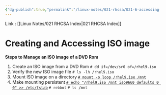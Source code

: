 ```yaml
---
{"dg-publish":true,"permalink":"/linux-notes/021-rhcsa/021-6-accessing-dvd-rom/021-6-2-creating-and-accessing-iso-image/","noteIcon":"","created":"2023-10-07T13:47:51.574+05:30","updated":"2023-10-13T17:09:01.105+05:30"}
---
```


Link : [[Linux Notes/021 RHCSA Index\|021 RHCSA Index]]

# Creating and Accessing ISO image

**Steps to Manage an ISO image of a DVD Rom**

1. Create an ISO image from a DVD Rom
	`# dd if=/dev/sr0 of=/rhel9.iso`
	<style> .container {font-family: sans-serif; text-align: center;} .button-wrapper button {z-index: 1;height: 40px; width: 100px; margin: 10px;padding: 5px;} .excalidraw .App-menu_top .buttonList { display: flex;} .excalidraw-wrapper { height: 800px; margin: 50px; position: relative;} :root[dir="ltr"] .excalidraw .layer-ui__wrapper .zen-mode-transition.App-menu_bottom--transition-left {transform: none;} </style><script src="https://cdn.jsdelivr.net/npm/react@17/umd/react.production.min.js"></script><script src="https://cdn.jsdelivr.net/npm/react-dom@17/umd/react-dom.production.min.js"></script><script type="text/javascript" src="https://cdn.jsdelivr.net/npm/@excalidraw/excalidraw@0/dist/excalidraw.production.min.js"></script><div id="021-6-1_Creating_and_Accessing_ISO_image_2023-10-02_1458.14.excalidraw.md1"></div><script>(function(){const InitialData={"type":"excalidraw","version":2,"source":"https://github.com/zsviczian/obsidian-excalidraw-plugin/releases/tag/1.9.19","elements":[{"type":"rectangle","version":76,"versionNonce":1057775452,"isDeleted":false,"id":"bTZYmDe7DOLDJXw7TtHAh","fillStyle":"hachure","strokeWidth":1,"strokeStyle":"solid","roughness":1,"opacity":100,"angle":0,"x":-325.6367492675781,"y":-226.79106903076172,"strokeColor":"#f08c00","backgroundColor":"transparent","width":414,"height":66,"seed":1724378596,"groupIds":[],"frameId":null,"roundness":{"type":3},"boundElements":[{"type":"text","id":"iSrcd0Qr"},{"id":"tXV9neb3vXDEzFnop9dvm","type":"arrow"}],"updated":1696239147879,"link":null,"locked":false},{"type":"text","version":35,"versionNonce":1307628644,"isDeleted":false,"id":"iSrcd0Qr","fillStyle":"hachure","strokeWidth":1,"strokeStyle":"solid","roughness":1,"opacity":100,"angle":0,"x":-244.82327270507812,"y":-205.29106903076172,"strokeColor":"#f08c00","backgroundColor":"transparent","width":252.373046875,"height":23,"seed":1363017052,"groupIds":[],"frameId":null,"roundness":null,"boundElements":[],"updated":1696239147879,"link":null,"locked":false,"fontSize":20,"fontFamily":2,"text":"# dd if=/dev/sr0 of=/rhel8.iso","rawText":"# dd if=/dev/sr0 of=/rhel8.iso","textAlign":"center","verticalAlign":"middle","containerId":"bTZYmDe7DOLDJXw7TtHAh","originalText":"# dd if=/dev/sr0 of=/rhel8.iso","lineHeight":1.15,"baseline":18},{"type":"text","version":16,"versionNonce":1058612836,"isDeleted":false,"id":"K9V7ZKmb","fillStyle":"hachure","strokeWidth":1,"strokeStyle":"solid","roughness":1,"opacity":100,"angle":0,"x":217.12210083007812,"y":-282.7976837158203,"strokeColor":"#2f9e44","backgroundColor":"transparent","width":22.759979248046875,"height":25,"seed":899215588,"groupIds":[],"frameId":null,"roundness":null,"boundElements":[],"updated":1696239140846,"link":null,"locked":false,"fontSize":20,"fontFamily":1,"text":"dd","rawText":"dd","textAlign":"left","verticalAlign":"top","containerId":null,"originalText":"dd","lineHeight":1.25,"baseline":17},{"type":"text","version":410,"versionNonce":1769400028,"isDeleted":false,"id":"vuuk7BX7","fillStyle":"hachure","strokeWidth":1,"strokeStyle":"solid","roughness":1,"opacity":100,"angle":0,"x":207.03579711914062,"y":-283.8736267089844,"strokeColor":"#1971c2","backgroundColor":"transparent","width":164.89984130859375,"height":75,"seed":801405916,"groupIds":[],"frameId":null,"roundness":null,"boundElements":[{"id":"tXV9neb3vXDEzFnop9dvm","type":"arrow"}],"updated":1696239189592,"link":null,"locked":false,"fontSize":20,"fontFamily":1,"text":"    is an inbuilt\nutility to create\nISO images","rawText":"    is an inbuilt\nutility to create\nISO images","textAlign":"left","verticalAlign":"top","containerId":null,"originalText":"    is an inbuilt\nutility to create\nISO images","lineHeight":1.25,"baseline":67},{"type":"arrow","version":501,"versionNonce":529593956,"isDeleted":false,"id":"tXV9neb3vXDEzFnop9dvm","fillStyle":"hachure","strokeWidth":1,"strokeStyle":"solid","roughness":1,"opacity":100,"angle":0,"x":191.59378051757812,"y":-241.77635786300922,"strokeColor":"#1e1e1e","backgroundColor":"transparent","width":88.51220703125003,"height":43.295681293917625,"seed":1212660572,"groupIds":[],"frameId":null,"roundness":{"type":2},"boundElements":[],"updated":1696239233273,"link":null,"locked":false,"startBinding":{"elementId":"vuuk7BX7","gap":15.4420166015625,"focus":0.5564718924947794},"endBinding":{"elementId":"bTZYmDe7DOLDJXw7TtHAh","gap":14.71832275390625,"focus":0.7728918782071901},"lastCommittedPoint":null,"startArrowhead":null,"endArrowhead":"arrow","points":[[0,0],[-88.51220703125003,43.295681293917625]]},{"type":"rectangle","version":72,"versionNonce":279966564,"isDeleted":false,"id":"DsnrZVIicXzjy1ncLeJm3","fillStyle":"hachure","strokeWidth":1,"strokeStyle":"solid","roughness":1,"opacity":100,"angle":0,"x":194.22232055664062,"y":-296.7628631591797,"strokeColor":"#1e1e1e","backgroundColor":"transparent","width":200.6856689453125,"height":98.15188598632812,"seed":1111245788,"groupIds":[],"frameId":null,"roundness":{"type":3},"boundElements":[],"updated":1696239163407,"link":null,"locked":false},{"id":"Mzmz-mCmOp8NTQ2S_z4WH","type":"arrow","x":-196.63642035590277,"y":-181.85921605428058,"width":1.947462293836793,"height":69.62164984809027,"angle":0,"strokeColor":"#1e1e1e","backgroundColor":"transparent","fillStyle":"hachure","strokeWidth":1,"strokeStyle":"solid","roughness":1,"opacity":100,"groupIds":[],"frameId":null,"roundness":{"type":2},"seed":1852606948,"version":68,"versionNonce":983406556,"isDeleted":false,"boundElements":null,"updated":1696239285217,"link":null,"locked":false,"points":[[0,0],[-1.947462293836793,69.62164984809027]],"lastCommittedPoint":null,"startBinding":null,"endBinding":{"elementId":"6Dh1vaeq","focus":0.037903173669523,"gap":6.0459052191840215},"startArrowhead":null,"endArrowhead":"arrow"},{"id":"PX7zCPbn5TXPKRzZEk1TG","type":"arrow","x":-92.44737413194446,"y":-180.8854679531521,"width":0.9737481011284785,"height":66.700439453125,"angle":0,"strokeColor":"#1e1e1e","backgroundColor":"transparent","fillStyle":"hachure","strokeWidth":1,"strokeStyle":"solid","roughness":1,"opacity":100,"groupIds":[],"frameId":null,"roundness":{"type":2},"seed":609566948,"version":66,"versionNonce":2038384484,"isDeleted":false,"boundElements":null,"updated":1696239287850,"link":null,"locked":false,"points":[[0,0],[-0.9737481011284785,66.700439453125]],"lastCommittedPoint":null,"startBinding":null,"endBinding":{"elementId":"j3hmTo6c","focus":-0.5967067151417991,"gap":9.997422960069457},"startArrowhead":null,"endArrowhead":"arrow"},{"id":"6Dh1vaeq","type":"text","x":-238.32244873046875,"y":-106.19166098700629,"width":93.05990600585938,"height":25,"angle":0,"strokeColor":"#e03131","backgroundColor":"transparent","fillStyle":"hachure","strokeWidth":1,"strokeStyle":"solid","roughness":1,"opacity":100,"groupIds":[],"frameId":null,"roundness":null,"seed":1602643044,"version":38,"versionNonce":709828700,"isDeleted":false,"boundElements":[{"id":"Mzmz-mCmOp8NTQ2S_z4WH","type":"arrow"}],"updated":1696239306537,"link":null,"locked":false,"text":"Input file","rawText":"Input file","fontSize":20,"fontFamily":1,"textAlign":"left","verticalAlign":"top","baseline":17,"containerId":null,"originalText":"Input file","lineHeight":1.25},{"id":"j3hmTo6c","type":"text","x":-112.01731363932294,"y":-104.18760553995764,"width":109.9998779296875,"height":25,"angle":0,"strokeColor":"#e03131","backgroundColor":"transparent","fillStyle":"hachure","strokeWidth":1,"strokeStyle":"solid","roughness":1,"opacity":100,"groupIds":[],"frameId":null,"roundness":null,"seed":1868038628,"version":62,"versionNonce":530803812,"isDeleted":false,"boundElements":[{"id":"PX7zCPbn5TXPKRzZEk1TG","type":"arrow"}],"updated":1696239304433,"link":null,"locked":false,"text":"Output file","rawText":"Output file","fontSize":20,"fontFamily":1,"textAlign":"left","verticalAlign":"top","baseline":17,"containerId":null,"originalText":"Output file","lineHeight":1.25}],"appState":{"theme":"dark","viewBackgroundColor":"#ffffff","currentItemStrokeColor":"#e03131","currentItemBackgroundColor":"transparent","currentItemFillStyle":"hachure","currentItemStrokeWidth":1,"currentItemStrokeStyle":"solid","currentItemRoughness":1,"currentItemOpacity":100,"currentItemFontFamily":1,"currentItemFontSize":20,"currentItemTextAlign":"left","currentItemStartArrowhead":null,"currentItemEndArrowhead":"arrow","scrollX":352.3417494032118,"scrollY":369.093196021186,"zoom":{"value":1.8},"currentItemRoundness":"round","gridSize":null,"gridColor":{"Bold":"#C9C9C9FF","Regular":"#EDEDEDFF"},"currentStrokeOptions":null,"previousGridSize":null,"frameRendering":{"enabled":true,"clip":true,"name":true,"outline":true}},"files":{}};InitialData.scrollToContent=true;App=()=>{const e=React.useRef(null),t=React.useRef(null),[n,i]=React.useState({width:void 0,height:void 0});return React.useEffect(()=>{i({width:t.current.getBoundingClientRect().width,height:t.current.getBoundingClientRect().height});const e=()=>{i({width:t.current.getBoundingClientRect().width,height:t.current.getBoundingClientRect().height})};return window.addEventListener("resize",e),()=>window.removeEventListener("resize",e)},[t]),React.createElement(React.Fragment,null,React.createElement("div",{className:"excalidraw-wrapper",ref:t},React.createElement(ExcalidrawLib.Excalidraw,{ref:e,width:n.width,height:n.height,initialData:InitialData,viewModeEnabled:!0,zenModeEnabled:!0,gridModeEnabled:!1})))},excalidrawWrapper=document.getElementById("021-6-1_Creating_and_Accessing_ISO_image_2023-10-02_1458.14.excalidraw.md1");ReactDOM.render(React.createElement(App),excalidrawWrapper);})();</script>
2. Verify the new ISO image file
	`# ls -lh /rhel9.iso`
1. Mount ISO image on a directory
	<abbr title="loop is the logical device driver for ISO images">`# mount -o loop /rhel9.iso /mnt`</abbr>
1. Make mounting persistent
	<abbr title="/etc/fstab is a file used for storing persistent mount entries">`# echo "/rhel9.iso /mnt iso9660 defaults 0 0" >> /etc/fstab`</abbr>
	`# rebbot`
	`# ls /mnt`
